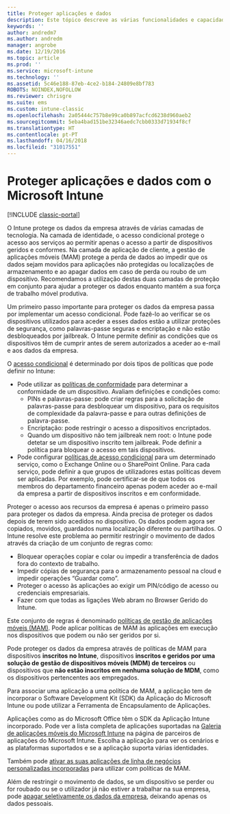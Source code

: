```yaml
---
title: Proteger aplicações e dados
description: Este tópico descreve as várias funcionalidades e capacidades do Intune que estão disponíveis para que possa ajudar a proteger os dados e aplicações da sua empresa.
keywords: ''
author: andredm7
ms.author: andredm
manager: angrobe
ms.date: 12/19/2016
ms.topic: article
ms.prod: ''
ms.service: microsoft-intune
ms.technology: ''
ms.assetid: 5c46e188-87eb-4ce2-b184-24809e8bf783
ROBOTS: NOINDEX,NOFOLLOW
ms.reviewer: chrisgre
ms.suite: ems
ms.custom: intune-classic
ms.openlocfilehash: 2a05444c757b8e99ca0b897acfcd6238d960aeb2
ms.sourcegitcommit: 5eba4bad151be32346aedc7cbb0333d71934f8cf
ms.translationtype: HT
ms.contentlocale: pt-PT
ms.lasthandoff: 04/16/2018
ms.locfileid: "31017551"
---
```

# <a name="protect-apps-and-data-with-microsoft-intune"></a>Proteger aplicações e dados com o Microsoft Intune

[!INCLUDE [classic-portal](../includes/classic-portal.md)]

O Intune protege os dados da empresa através de várias camadas de tecnologia. Na camada de identidade, o acesso condicional protege o acesso aos serviços ao permitir apenas o acesso a partir de dispositivos geridos e conformes. Na camada de aplicação de cliente, a gestão de aplicações móveis (MAM) protege a perda de dados ao impedir que os dados sejam movidos para aplicações não protegidas ou localizações de armazenamento e ao apagar dados em caso de perda ou roubo de um dispositivo. Recomendamos a utilização destas duas camadas de proteção em conjunto para ajudar a proteger os dados enquanto mantém a sua força de trabalho móvel produtiva.

Um primeiro passo importante para proteger os dados da empresa passa por implementar um acesso condicional. Pode fazê-lo ao verificar se os dispositivos utilizados para aceder a esses dados estão a utilizar proteções de segurança, como palavras-passe seguras e encriptação e não estão desbloqueados por jailbreak. O Intune permite definir as condições que os dispositivos têm de cumprir antes de serem autorizados a aceder ao e-mail e aos dados da empresa.

O [acesso condicional](restrict-access-to-email-and-o365-services-with-microsoft-intune.md) é determinado por dois tipos de políticas que pode definir no Intune:
- Pode utilizar as [políticas de conformidade](introduction-to-device-compliance-policies-in-microsoft-intune.md) para determinar a conformidade de um dispositivo. Avaliam definições e condições como:
  - PINs e palavras-passe: pode criar regras para a solicitação de palavras-passe para desbloquear um dispositivo, para os requisitos de complexidade da palavra-passe e para outras definições de palavra-passe.
  - Encriptação: pode restringir o acesso a dispositivos encriptados.
  - Quando um dispositivo não tem jailbreak nem root: o Intune pode detetar se um dispositivo inscrito tem jailbreak. Pode definir a política para bloquear o acesso em tais dispositivos.
- Pode configurar [políticas de acesso condicional](restrict-access-to-email-and-o365-services-with-microsoft-intune.md) para um determinado serviço, como o Exchange Online ou o SharePoint Online. Para cada serviço, pode definir a que grupos de utilizadores estas políticas devem ser aplicadas. Por exemplo, pode certificar-se de que todos os membros do departamento financeiro apenas podem aceder ao e-mail da empresa a partir de dispositivos inscritos e em conformidade.

Proteger o acesso aos recursos da empresa é apenas o primeiro passo para proteger os dados da empresa. Ainda precisa de proteger os dados depois de terem sido acedidos no dispositivo. Os dados podem agora ser copiados, movidos, guardados numa localização diferente ou partilhados. O Intune resolve este problema ao permitir restringir o movimento de dados através da criação de um conjunto de regras como:
- Bloquear operações copiar e colar ou impedir a transferência de dados fora do contexto de trabalho.
- Impedir cópias de segurança para o armazenamento pessoal na cloud e impedir operações “Guardar como”.
- Proteger o acesso às aplicações ao exigir um PIN/código de acesso ou credenciais empresariais.
- Fazer com que todas as ligações Web abram no Browser Gerido do Intune.

Este conjunto de regras é denominado [políticas de gestão de aplicações móveis (MAM)](protect-app-data-using-mobile-app-management-policies-with-microsoft-intune.md). Pode aplicar políticas de MAM às aplicações em execução nos dispositivos que podem ou não ser geridos por si.  

Pode proteger os dados da empresa através de políticas de MAM para dispositivos **inscritos no Intune**, dispositivos **inscritos e geridos por uma solução de gestão de dispositivos móveis (MDM) de terceiros** ou dispositivos que **não estão inscritos em nenhuma solução de MDM**, como os dispositivos pertencentes aos empregados.

Para associar uma aplicação a uma política de MAM, a aplicação tem de incorporar o Software Development Kit (SDK) da Aplicação do Microsoft Intune ou pode utilizar a Ferramenta de Encapsulamento de Aplicações.

Aplicações como as do Microsoft Office têm o SDK da Aplicação Intune incorporado. Pode ver a lista completa de aplicações suportadas na [Galeria de aplicações móveis do Microsoft Intune](https://www.microsoft.com/cloud-platform/microsoft-intune-apps) na página de parceiros de aplicações do Microsoft Intune. Escolha a aplicação para ver os cenários e as plataformas suportados e se a aplicação suporta várias identidades.

Também pode [ativar as suas aplicações de linha de negócios personalizadas incorporadas](/intune/apps-prepare-mobile-application-management) para utilizar com políticas de MAM.

Além de restringir o movimento de dados, se um dispositivo se perder ou for roubado ou se o utilizador já não estiver a trabalhar na sua empresa, pode [apagar seletivamente os dados da empresa](wipe-managed-company-app-data-with-microsoft-intune.md), deixando apenas os dados pessoais.
